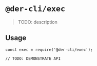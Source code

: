 # `@der-cli/exec`

> TODO: description

## Usage

```
const exec = require('@der-cli/exec');

// TODO: DEMONSTRATE API
```
